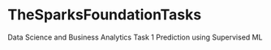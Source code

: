 # TheSparksFoundationTasks
Data Science and Business Analytics Task 1
Prediction using Supervised ML


